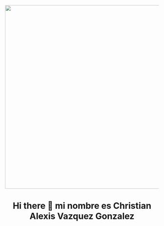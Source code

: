###
<div id="header" align="center">
  <img  src="https://3.bp.blogspot.com/-_nbEBYDqZjk/WfGm5zAXGHI/AAAAAAAAGn8/ChkMPfvSvXATARCTGnPljq9e33p4yLkNACLcBGAs/s640/GIF2_1200x675_v2.0.gif"  width="600"/>
  <h1> Hi there 👋 mi nombre es Christian Alexis Vazquez Gonzalez </h1>
  <h3 align="center">
    
  </h3>
</div>
